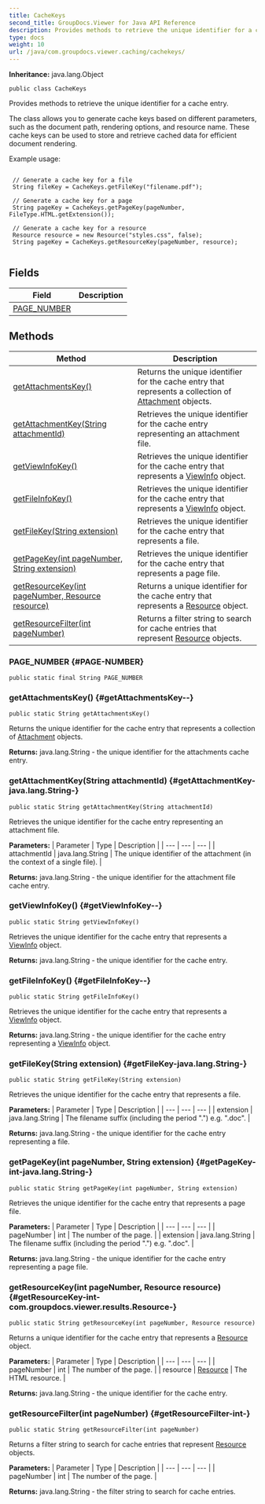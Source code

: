 ```yaml
---
title: CacheKeys
second_title: GroupDocs.Viewer for Java API Reference
description: Provides methods to retrieve the unique identifier for a cache entry.
type: docs
weight: 10
url: /java/com.groupdocs.viewer.caching/cachekeys/
---
```

**Inheritance:**
java.lang.Object
```
public class CacheKeys
```

Provides methods to retrieve the unique identifier for a cache entry.

The class allows you to generate cache keys based on different parameters, such as the document path, rendering options, and resource name. These cache keys can be used to store and retrieve cached data for efficient document rendering.

Example usage:

```

 // Generate a cache key for a file
 String fileKey = CacheKeys.getFileKey("filename.pdf");

 // Generate a cache key for a page
 String pageKey = CacheKeys.getPageKey(pageNumber, FileType.HTML.getExtension());

 // Generate a cache key for a resource
 Resource resource = new Resource("styles.css", false);
 String pageKey = CacheKeys.getResourceKey(pageNumber, resource);
 
```
## Fields

| Field | Description |
| --- | --- |
| [PAGE_NUMBER](#PAGE-NUMBER) |  |
## Methods

| Method | Description |
| --- | --- |
| [getAttachmentsKey()](#getAttachmentsKey--) | Returns the unique identifier for the cache entry that represents a collection of [Attachment](../../com.groupdocs.viewer.results/attachment) objects. |
| [getAttachmentKey(String attachmentId)](#getAttachmentKey-java.lang.String-) | Retrieves the unique identifier for the cache entry representing an attachment file. |
| [getViewInfoKey()](#getViewInfoKey--) | Retrieves the unique identifier for the cache entry that represents a [ViewInfo](../../com.groupdocs.viewer.results/viewinfo) object. |
| [getFileInfoKey()](#getFileInfoKey--) | Retrieves the unique identifier for the cache entry that represents a [ViewInfo](../../com.groupdocs.viewer.results/viewinfo) object. |
| [getFileKey(String extension)](#getFileKey-java.lang.String-) | Retrieves the unique identifier for the cache entry that represents a file. |
| [getPageKey(int pageNumber, String extension)](#getPageKey-int-java.lang.String-) | Retrieves the unique identifier for the cache entry that represents a page file. |
| [getResourceKey(int pageNumber, Resource resource)](#getResourceKey-int-com.groupdocs.viewer.results.Resource-) | Returns a unique identifier for the cache entry that represents a [Resource](../../com.groupdocs.viewer.results/resource) object. |
| [getResourceFilter(int pageNumber)](#getResourceFilter-int-) | Returns a filter string to search for cache entries that represent [Resource](../../com.groupdocs.viewer.results/resource) objects. |
### PAGE_NUMBER {#PAGE-NUMBER}
```
public static final String PAGE_NUMBER
```


### getAttachmentsKey() {#getAttachmentsKey--}
```
public static String getAttachmentsKey()
```


Returns the unique identifier for the cache entry that represents a collection of [Attachment](../../com.groupdocs.viewer.results/attachment) objects.

**Returns:**
java.lang.String - the unique identifier for the attachments cache entry.
### getAttachmentKey(String attachmentId) {#getAttachmentKey-java.lang.String-}
```
public static String getAttachmentKey(String attachmentId)
```


Retrieves the unique identifier for the cache entry representing an attachment file.

**Parameters:**
| Parameter | Type | Description |
| --- | --- | --- |
| attachmentId | java.lang.String | The unique identifier of the attachment (in the context of a single file). |

**Returns:**
java.lang.String - the unique identifier for the attachment file cache entry.
### getViewInfoKey() {#getViewInfoKey--}
```
public static String getViewInfoKey()
```


Retrieves the unique identifier for the cache entry that represents a [ViewInfo](../../com.groupdocs.viewer.results/viewinfo) object.

**Returns:**
java.lang.String - the unique identifier for the cache entry.
### getFileInfoKey() {#getFileInfoKey--}
```
public static String getFileInfoKey()
```


Retrieves the unique identifier for the cache entry that represents a [ViewInfo](../../com.groupdocs.viewer.results/viewinfo) object.

**Returns:**
java.lang.String - the unique identifier for the cache entry representing a [ViewInfo](../../com.groupdocs.viewer.results/viewinfo) object.
### getFileKey(String extension) {#getFileKey-java.lang.String-}
```
public static String getFileKey(String extension)
```


Retrieves the unique identifier for the cache entry that represents a file.

**Parameters:**
| Parameter | Type | Description |
| --- | --- | --- |
| extension | java.lang.String | The filename suffix (including the period ".") e.g. ".doc". |

**Returns:**
java.lang.String - the unique identifier for the cache entry representing a file.
### getPageKey(int pageNumber, String extension) {#getPageKey-int-java.lang.String-}
```
public static String getPageKey(int pageNumber, String extension)
```


Retrieves the unique identifier for the cache entry that represents a page file.

**Parameters:**
| Parameter | Type | Description |
| --- | --- | --- |
| pageNumber | int | The number of the page. |
| extension | java.lang.String | The filename suffix (including the period ".") e.g. ".doc". |

**Returns:**
java.lang.String - the unique identifier for the cache entry representing a page file.
### getResourceKey(int pageNumber, Resource resource) {#getResourceKey-int-com.groupdocs.viewer.results.Resource-}
```
public static String getResourceKey(int pageNumber, Resource resource)
```


Returns a unique identifier for the cache entry that represents a [Resource](../../com.groupdocs.viewer.results/resource) object.

**Parameters:**
| Parameter | Type | Description |
| --- | --- | --- |
| pageNumber | int | The number of the page. |
| resource | [Resource](../../com.groupdocs.viewer.results/resource) | The HTML resource. |

**Returns:**
java.lang.String - the unique identifier for the cache entry.
### getResourceFilter(int pageNumber) {#getResourceFilter-int-}
```
public static String getResourceFilter(int pageNumber)
```


Returns a filter string to search for cache entries that represent [Resource](../../com.groupdocs.viewer.results/resource) objects.

**Parameters:**
| Parameter | Type | Description |
| --- | --- | --- |
| pageNumber | int | The number of the page. |

**Returns:**
java.lang.String - the filter string to search for cache entries.
